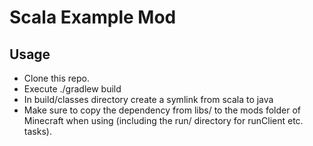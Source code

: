# Scala Example Mod

## Usage
- Clone this repo.
- Execute ./gradlew build
- In build/classes directory create a symlink from scala to java
- Make sure to copy the dependency from libs/ to the mods folder of Minecraft when using (including the run/ directory for runClient etc. tasks).
